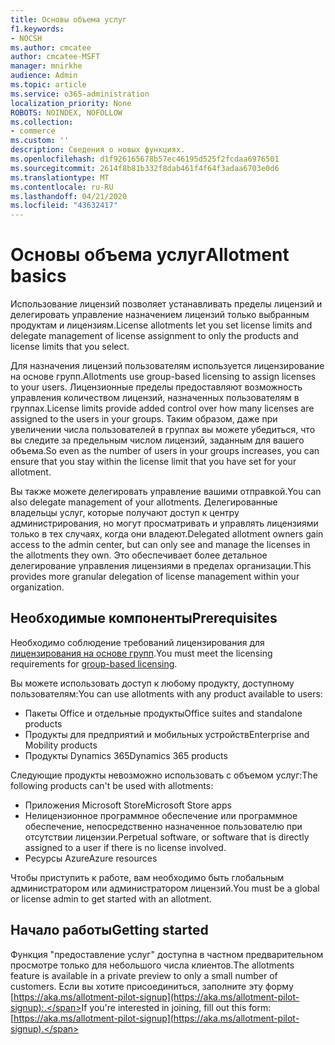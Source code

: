 ```yaml
---
title: Основы объема услуг
f1.keywords:
- NOCSH
ms.author: cmcatee
author: cmcatee-MSFT
manager: mnirkhe
audience: Admin
ms.topic: article
ms.service: o365-administration
localization_priority: None
ROBOTS: NOINDEX, NOFOLLOW
ms.collection:
- commerce
ms.custom: ''
description: Сведения о новых функциях.
ms.openlocfilehash: d1f926165678b57ec46195d525f2fcdaa6976501
ms.sourcegitcommit: 2614f8b81b332f8dab461f4f64f3adaa6703e0d6
ms.translationtype: MT
ms.contentlocale: ru-RU
ms.lasthandoff: 04/21/2020
ms.locfileid: "43632417"
---
```

# <a name="allotment-basics"></a><span data-ttu-id="9b2f7-103">Основы объема услуг</span><span class="sxs-lookup"><span data-stu-id="9b2f7-103">Allotment basics</span></span>

<span data-ttu-id="9b2f7-104">Использование лицензий позволяет устанавливать пределы лицензий и делегировать управление назначением лицензий только выбранным продуктам и лицензиям.</span><span class="sxs-lookup"><span data-stu-id="9b2f7-104">License allotments let you set license limits and delegate management of license assignment to only the products and license limits that you select.</span></span>

<span data-ttu-id="9b2f7-105">Для назначения лицензий пользователям используется лицензирование на основе групп.</span><span class="sxs-lookup"><span data-stu-id="9b2f7-105">Allotments use group-based licensing to assign licenses to your users.</span></span> <span data-ttu-id="9b2f7-106">Лицензионные пределы предоставляют возможность управления количеством лицензий, назначенных пользователям в группах.</span><span class="sxs-lookup"><span data-stu-id="9b2f7-106">License limits provide added control over how many licenses are assigned to the users in your groups.</span></span> <span data-ttu-id="9b2f7-107">Таким образом, даже при увеличении числа пользователей в группах вы можете убедиться, что вы следите за предельным числом лицензий, заданным для вашего объема.</span><span class="sxs-lookup"><span data-stu-id="9b2f7-107">So even as the number of users in your groups increases, you can ensure that you stay within the license limit that you have set for your allotment.</span></span>

<span data-ttu-id="9b2f7-108">Вы также можете делегировать управление вашими отправкой.</span><span class="sxs-lookup"><span data-stu-id="9b2f7-108">You can also delegate management of your allotments.</span></span> <span data-ttu-id="9b2f7-109">Делегированные владельцы услуг, которые получают доступ к центру администрирования, но могут просматривать и управлять лицензиями только в тех случаях, когда они владеют.</span><span class="sxs-lookup"><span data-stu-id="9b2f7-109">Delegated allotment owners gain access to the admin center, but can only see and manage the licenses in the allotments they own.</span></span> <span data-ttu-id="9b2f7-110">Это обеспечивает более детальное делегирование управления лицензиями в пределах организации.</span><span class="sxs-lookup"><span data-stu-id="9b2f7-110">This provides more granular delegation of license management within your organization.</span></span>

## <a name="prerequisites"></a><span data-ttu-id="9b2f7-111">Необходимые компоненты</span><span class="sxs-lookup"><span data-stu-id="9b2f7-111">Prerequisites</span></span>

<span data-ttu-id="9b2f7-112">Необходимо соблюдение требований лицензирования для [лицензирования на основе групп](https://docs.microsoft.com/azure/active-directory/fundamentals/active-directory-licensing-whatis-azure-portal#licensing-requirements).</span><span class="sxs-lookup"><span data-stu-id="9b2f7-112">You must meet the licensing requirements for [group-based licensing](https://docs.microsoft.com/azure/active-directory/fundamentals/active-directory-licensing-whatis-azure-portal#licensing-requirements).</span></span>

<span data-ttu-id="9b2f7-113">Вы можете использовать доступ к любому продукту, доступному пользователям:</span><span class="sxs-lookup"><span data-stu-id="9b2f7-113">You can use allotments with any product available to users:</span></span>

- <span data-ttu-id="9b2f7-114">Пакеты Office и отдельные продукты</span><span class="sxs-lookup"><span data-stu-id="9b2f7-114">Office suites and standalone products</span></span>
- <span data-ttu-id="9b2f7-115">Продукты для предприятий и мобильных устройств</span><span class="sxs-lookup"><span data-stu-id="9b2f7-115">Enterprise and Mobility products</span></span>
- <span data-ttu-id="9b2f7-116">Продукты Dynamics 365</span><span class="sxs-lookup"><span data-stu-id="9b2f7-116">Dynamics 365 products</span></span>

<span data-ttu-id="9b2f7-117">Следующие продукты невозможно использовать с объемом услуг:</span><span class="sxs-lookup"><span data-stu-id="9b2f7-117">The following products can't be used with allotments:</span></span>

- <span data-ttu-id="9b2f7-118">Приложения Microsoft Store</span><span class="sxs-lookup"><span data-stu-id="9b2f7-118">Microsoft Store apps</span></span>
- <span data-ttu-id="9b2f7-119">Нелицензионное программное обеспечение или программное обеспечение, непосредственно назначенное пользователю при отсутствии лицензии.</span><span class="sxs-lookup"><span data-stu-id="9b2f7-119">Perpetual software, or software that is directly assigned to a user if there is no license involved.</span></span>
- <span data-ttu-id="9b2f7-120">Ресурсы Azure</span><span class="sxs-lookup"><span data-stu-id="9b2f7-120">Azure resources</span></span>

<span data-ttu-id="9b2f7-121">Чтобы приступить к работе, вам необходимо быть глобальным администратором или администратором лицензий.</span><span class="sxs-lookup"><span data-stu-id="9b2f7-121">You must be a global or license admin to get started with an allotment.</span></span>

## <a name="getting-started"></a><span data-ttu-id="9b2f7-122">Начало работы</span><span class="sxs-lookup"><span data-stu-id="9b2f7-122">Getting started</span></span>

<span data-ttu-id="9b2f7-123">Функция "предоставление услуг" доступна в частном предварительном просмотре только для небольшого числа клиентов.</span><span class="sxs-lookup"><span data-stu-id="9b2f7-123">The allotments feature is available in a private preview to only a small number of customers.</span></span> <span data-ttu-id="9b2f7-124">Если вы хотите присоединиться, заполните эту форму [https://aka.ms/allotment-pilot-signup](https://aka.ms/allotment-pilot-signup):.</span><span class="sxs-lookup"><span data-stu-id="9b2f7-124">If you're interested in joining, fill out this form: [https://aka.ms/allotment-pilot-signup](https://aka.ms/allotment-pilot-signup).</span></span>
